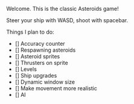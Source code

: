 Welcome. This is the classic Asteroids game!

Steer your ship with WASD, shoot with spacebar.

Things I plan to do:

- [] Accuracy counter
- [] Respawning asteroids
- [] Asteroid sprites
- [] Thrusters on sprite
- [] Levels
- [] Ship upgrades
- [] Dynamic window size
- [] Make movement more realistic
- [] AI
